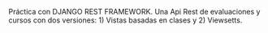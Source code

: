 Práctica con DJANGO REST FRAMEWORK. Una Api Rest de evaluaciones y cursos con dos versiones: 1) Vistas basadas en clases y 2) Viewsetts.
